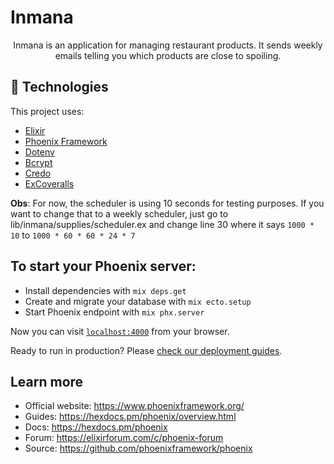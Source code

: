 # Inmana

<p align="center" id="project">
  Inmana is an application for managing restaurant products. It sends weekly emails telling you which products are close to spoiling.
</p>

<h2 id="techs">
  🚀 Technologies
</h2>

This project uses:

- [Elixir](https://elixir-lang.org/)
- [Phoenix Framework](https://www.phoenixframework.org/)
- [Dotenv](https://github.com/avdi/dotenv_elixir)
- [Bcrypt](https://github.com/riverrun/bcrypt_elixir)
- [Credo](https://github.com/rrrene/credo)
- [ExCoveralls](https://github.com/parroty/excoveralls)

<b>Obs</b>: For now, the scheduler is using 10 seconds for testing purposes. If you want to change that to a weekly scheduler, just go to lib/inmana/supplies/scheduler.ex and change line 30 where it says `1000 * 10` to `1000 * 60 * 60 * 24 * 7`

## To start your Phoenix server:

  * Install dependencies with `mix deps.get`
  * Create and migrate your database with `mix ecto.setup`
  * Start Phoenix endpoint with `mix phx.server`

Now you can visit [`localhost:4000`](http://localhost:4000) from your browser.

Ready to run in production? Please [check our deployment guides](https://hexdocs.pm/phoenix/deployment.html).

## Learn more

  * Official website: https://www.phoenixframework.org/
  * Guides: https://hexdocs.pm/phoenix/overview.html
  * Docs: https://hexdocs.pm/phoenix
  * Forum: https://elixirforum.com/c/phoenix-forum
  * Source: https://github.com/phoenixframework/phoenix
